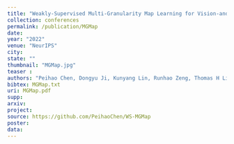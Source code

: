 ```yaml
---
title: "Weakly-Supervised Multi-Granularity Map Learning for Vision-and-Language Navigation"
collection: conferences
permalink: /publication/MGMap
date:
year: "2022"
venue: "NeurIPS"
city: 
state: ""
thumbnail: "MGMap.jpg"
teaser : 
authors: "Peihao Chen, Dongyu Ji, Kunyang Lin, Runhao Zeng, Thomas H Li, Mingkui Tan, Chuang Gan"
bibtex: MGMap.txt
uri: MGMap.pdf
supp:
arxiv: 
project: 
source: https://github.com/PeihaoChen/WS-MGMap
poster: 
data:
---
```

